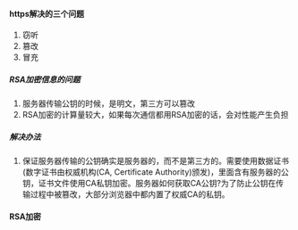 #### https解决的三个问题
1. 窃听
2. 篡改
3. 冒充

##### RSA加密信息的问题
1. 服务器传输公钥的时候，是明文，第三方可以篡改
2. RSA加密的计算量较大，如果每次通信都用RSA加密的话，会对性能产生负担

##### 解决办法
1. 保证服务器传输的公钥确实是服务器的，而不是第三方的。需要使用数据证书(数字证书由权威机构(CA, Certificate Authority)颁发)，里面含有服务器的公钥，证书文件使用CA私钥加密。服务器如何获取CA公钥?为了防止公钥在传输过程中被篡改，大部分浏览器中都内置了权威CA的私钥。

#### RSA加密